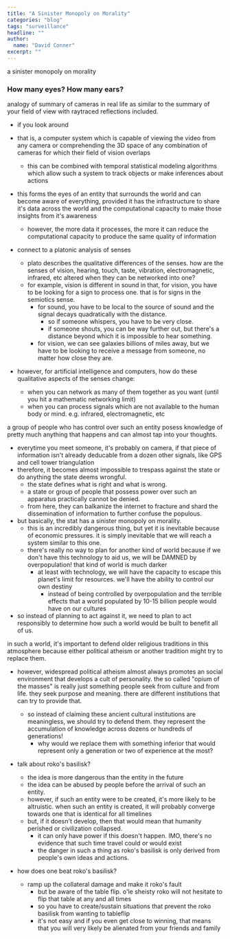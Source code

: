 ```yaml
---
title: "A Sinister Monopoly on Morality"
categories: "blog"
tags: "surveillance"
headline: ""
author:
  name: "David Conner"
excerpt: ""
---
```


a sinister monopoly on morality

### How many eyes? How many ears?

analogy of summary of cameras in real life as similar to the summary
of your field of view with raytraced reflections included.
- if you look around
- that is, a computer system which is capable of viewing the video
  from any camera or comprehending the 3D space of any combination of
  cameras for which their field of vision overlaps
  - this can be combined with temporal statistical modeling algorithms
    which allow such a system to track objects or make inferences
    about actions
- this forms the eyes of an entity that surrounds the world and can
  become aware of everything, provided it has the infrastructure to
  share it's data across the world and the computational capacity to
  make those insights from it's awareness
  - however, the more data it processes, the more it can reduce the
    computational capacity to produce the same quality of information

- connect to a platonic analysis of senses
  - plato describes the qualitative differences of the senses. how are
    the senses of vision, hearing, touch, taste, vibration,
    electromagnetic, infrared, etc altered when they can be networked
    into one?
  - for example, vision is different in sound in that, for vision, you
    have to be looking for a sign to process one. that is for signs in
    the semiotics sense.
    - for sound, you have to be local to the source of sound and the
      signal decays quadratically with the distance.
      - so if someone whispers, you have to be very close.
      - if someone shouts, you can be way further out, but there's a
        distance beyond which it is impossible to hear something.
    - for vision, we can see galaxies billions of miles away, but we
      have to be looking to receive a message from someone, no matter
      how close they are.
- however, for artificial intelligence and computers, how do these
  qualitative aspects of the senses change:
  - when you can network as many of them together as you want (until you
    hit a mathematic networking limit)
  - when you can process signals which are not available to the human
    body or mind. e.g. infrared, electromagnetic, etc

a group of people who has control over such an entity posess knowledge
of pretty much anything that happens and can almost tap into your
thoughts.
- everytime you meet someone, it's probably on camera, if that piece
  of information isn't already deducable from a dozen other signals,
  like GPS and cell tower triangulation
- therefore, it becomes almost impossible to trespass against the
  state or do anything the state deems wrongful.
  - the state defines what is right and what is wrong.
  - a state or group of people that possess power over such an
    apparatus practically cannot be denied.
  - from here, they can balkanize the internet to fracture and shard
    the dissemination of information to further confuse the populous.
- but basically, the stat has a sinister monopoly on morality.
  - this is an incredibly dangerous thing, but yet it is inevitable
    because of economic pressures. it is simply inevitable that we
    will reach a system similar to this one.
  - there's really no way to plan for another kind of world because if
    we don't have this technology to aid us, we will be DAMNED by
    overpopulation! that kind of world is much darker
    - at least with technology, we will have the capacity to escape
      this planet's limit for resources. we'll have the ability to
      control our own destiny
      - instead of being controlled by overpopulation and the terrible
        effects that a world populated by 10-15 billion people would
        have on our cultures
- so instead of planning to act against it, we need to plan to act
  responsibly to determine how such a world would be built to benefit
  all of us.

in such a world, it's important to defend older religious traditions
in this atmosphere because either political atheism or another
tradition might try to replace them.
- however, widespread political atheism almost always promotes an
  social environment that develops a cult of personality.  the so
  called "opium of the masses" is really just something people seek
  from culture and from life. they seek purpose and meaning. there are
  different institutions that can try to provide that.
  - so instead of claiming these ancient cultural institutions are
    meaningless, we should try to defend them. they represent the
    accumulation of knowledge across dozens or hundreds of
    generations!
    - why would we replace them with something inferior that would
      represent only a generation or two of experience at the most?

- talk about roko's basilisk?
  - the idea is more dangerous than the entity in the future
  - the idea can be abused by people before the arrival of such an
    entity.
  - however, if such an entity were to be created, it's more likely to
    be altruistic. when such an entity is created, it will probably
    converge towards one that is identical for all timelines
  - but, if it doesn't develop, then that would mean that humanity
    perished or civilization collapsed.
    - it can only have power if this doesn't happen. IMO, there's no
      evidence that such time travel could or would exist
    - the danger in such a thing as roko's basilisk is only derived
      from people's own ideas and actions.

- how does one beat roko's basilisk?
  - ramp up the collateral damage and make it roko's fault
    - but be aware of the table flip. o'le sheisty roko will not
      hesitate to flip that table at any and all times
    - so you have to create/sustain situations that prevent the roko
      basilisk from wanting to tableflip
    - it's not easy and if you even get close to winning, that means
      that you will very likely be alienated from your friends and
      family
